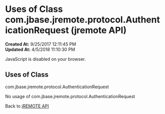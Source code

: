 # Uses of Class com.jbase.jremote.protocol.AuthenticationRequest (jremote API)

**Created At:** 9/25/2017 12:11:45 PM  
**Updated At:** 4/5/2018 11:10:30 PM  

<script type="text/javascript"><!--
    try {
        if (location.href.indexOf('is-external=true') == -1) {
            parent.document.title="Uses of Class com.jbase.jremote.protocol.AuthenticationRequest (jremote   API)";
        }
    }
    catch(err) {
    }
//--></script><noscript><div>JavaScript is disabled on your browser.</div></noscript><!-- ========= START OF TOP NAVBAR ======= -->
<!--   -->

<script type="text/javascript"><!--
  allClassesLink = document.getElementById("allclasses_navbar_top");
  if(window==top) {
    allClassesLink.style.display = "block";
  }
  else {
    allClassesLink.style.display = "none";
  }
  //--></script>
<!--   -->
<!-- ========= END OF TOP NAVBAR ========= -->
## Uses of Class
com.jbase.jremote.protocol.AuthenticationRequest

No usage of com.jbase.jremote.protocol.AuthenticationRequest
<!-- ======= START OF BOTTOM NAVBAR ====== -->
<!--   -->


Back to [jREMOTE API](com_jbase_jremote_package-summary)
